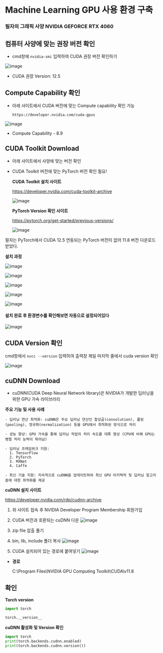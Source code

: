 # Machine Learning GPU 사용 환경 구축


### 필자의 그래픽 사양 NVIDIA GEFORCE RTX 4060



## 컴퓨터 사양에 맞는 권장 버전 확인
- cmd창에 `nvidia-smi` 입력하여 CUDA 권장 버전 확인하기

![image](1.png)

- CUDA 권장 Version: 12.5

## Compute Capability 확인
- 아래 사이트에서 CUDA 버전에 맞는 Compute capability 확인 가능

    ```
    https://developer.nvidia.com/cuda-gpus
    ```


![image](2.png)

- Compute Capability - 8.9

## CUDA Toolkit Download
- 아래 사이트에서 사양에 맞는 버전 확인
- CUDA Toolkit 버전에 맞는 PyTorch 버전 확인 필요!

    **CUDA Toolkit 설치 사이트**

    https://developer.nvidia.com/cuda-toolkit-archive
    
    ![image](3.png)

    **PyTorch Version 확인 사이트**

    https://pytorch.org/get-started/previous-versions/

    ![image](4.png)

필자는 PyTorch에서 CUDA 12.5 연동되는 PyTorch 버전이 없어 11.8 버전 다운로드 받았다.

**설치 과정**

![image](5.png)

![image](6.png)

![image](7.png)

![image](8.png)

![image](9.png)

#### 설치 완료 후 환경변수를 확인해보면 자동으로 설정되어있다

![image](8.png)



## CUDA Version 확인
cmd창에서 `nvcc --version` 입력하여 출력창 제일 마지막 줄에서 cuda version 확인

![image](10.png)


## cuDNN Download
- cuDNN(CUDA Deep Neural Network library)은 NVIDIA가 개발한 딥러닝을 위한 GPU 가속 라이브러리

**주요 기능 및 사용 사례**

```
- 딥러닝 연산 최적화: cuDNN은 주요 딥러닝 연산인 합성곱(convolution), 풀링(pooling), 정규화(normalization) 등을 GPU에서 최적화된 방식으로 처리

- 성능 향상: GPU 가속을 통해 딥러닝 작업의 처리 속도를 대폭 향상 (CPU에 비해 GPU는 병렬 처리 능력이 뛰어남)

- 딥러닝 프레임워크 지원:
  1. TensorFlow 
  2. PyTorch
  3. MXNet
  4. Caffe

- 최신 기술 지원: 지속적으로 cuDNN을 업데이트하여 최신 GPU 아키텍처 및 딥러닝 알고리즘에 대한 최적화를 제공
```

**cuDNN 설치 사이트**

https://developer.nvidia.com/rdp/cudnn-archive



1. 위 사이트 접속 후 NVIDIA Developer Program Membership 회원가입

2. CUDA 버전과 호환되는 cuDNN 다운
    ![image](11.png)

3. zip file 압출 풀기

4. bin, lib, include 폴더 복사
    ![image](12.png)

5. CUDA 설치되어 있는 경로에 붙여넣기
    ![image](13.png)

- **경로**
  
  C:\Program Files\NVIDIA GPU Computing Toolkit\CUDA\v11.8


## 확인

**Torch version**
```py
import torch

torch.__version__
```

**cuDNN 활성화 및 Version 확인**

```py
import torch
print(torch.backends.cudnn.enabled)
print(torch.backends.cudnn.version())
```